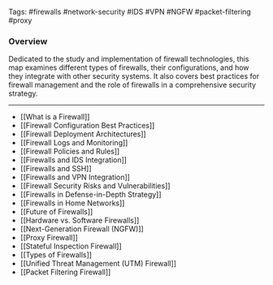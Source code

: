Tags: #firewalls #network-security #IDS #VPN #NGFW #packet-filtering #proxy

### Overview

Dedicated to the study and implementation of firewall technologies, this map examines different types of firewalls, their configurations, and how they integrate with other security systems. It also covers best practices for firewall management and the role of firewalls in a comprehensive security strategy.

---

- [[What is a Firewall]]
- [[Firewall Configuration Best Practices]]
- [[Firewall Deployment Architectures]]
- [[Firewall Logs and Monitoring]]
- [[Firewall Policies and Rules]]
- [[Firewalls and IDS Integration]]
- [[Firewalls and SSH]]
- [[Firewalls and VPN Integration]]
- [[Firewall Security Risks and Vulnerabilities]]
- [[Firewalls in Defense-in-Depth Strategy]]
- [[Firewalls in Home Networks]]
- [[Future of Firewalls]]
- [[Hardware vs. Software Firewalls]]
- [[Next-Generation Firewall (NGFW)]]
- [[Proxy Firewall]]
- [[Stateful Inspection Firewall]]
- [[Types of Firewalls]]
- [[Unified Threat Management (UTM) Firewall]]
- [[Packet Filtering Firewall]]